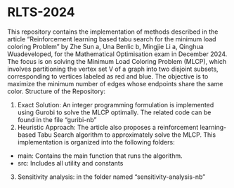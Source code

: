 # RLTS-2024
This repository contains the implementation of methods described in the article “Reinforcement learning based tabu search for the minimum load coloring Problem” by Zhe Sun a, Una Benlic b, Mingjie Li a, Qinghua Wuadeveloped, for the Mathematical Optimisation exam in December 2024. The focus is on solving the Minimum Load Coloring Problem (MLCP), which involves partitioning the vertex set V of a graph into two disjoint subsets, corresponding to vertices labeled as red and blue. The objective is to maximize the minimum number of edges whose endpoints share the same color.
Structure of the Repository: 
1.	Exact Solution: An integer programming formulation is implemented using Gurobi to solve the MLCP optimally. The related code can be found in the file “guribi-nb”
2.	Heuristic Approach: The article also proposes a reinforcement learning-based Tabu Search algorithm to approximately solve the MLCP. This implementation is organized into the following folders:
   - main: Contains the main function that runs the algorithm.
   - src: Includes all utility and constants
3.	Sensitivity analysis: in the folder named “sensitivity-analysis-nb”
